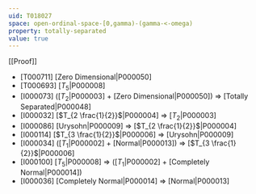 ```yaml
---
uid: T018027
space: open-ordinal-space-[0,gamma)-(gamma-<-omega)
property: totally-separated
value: true
---
```

[[Proof]]

* [T000711] [Zero Dimensional|P000050]
* [T000693] [$T_5$|P000008]
* [I000073] ([$T_2$|P000003] + [Zero Dimensional|P000050]) => [Totally Separated|P000048]
* [I000032] [$T_{2 \frac{1}{2}}$|P000004] => [$T_2$|P000003]
* [I000086] [Urysohn|P000009] => [$T_{2 \frac{1}{2}}$|P000004]
* [I000114] [$T_{3 \frac{1}{2}}$|P000006] => [Urysohn|P000009]
* [I000034] ([$T_1$|P000002] + [Normal|P000013]) => [$T_{3 \frac{1}{2}}$|P000006]
* [I000100] [$T_5$|P000008] => ([$T_1$|P000002] + [Completely Normal|P000014])
* [I000036] [Completely Normal|P000014] => [Normal|P000013]

